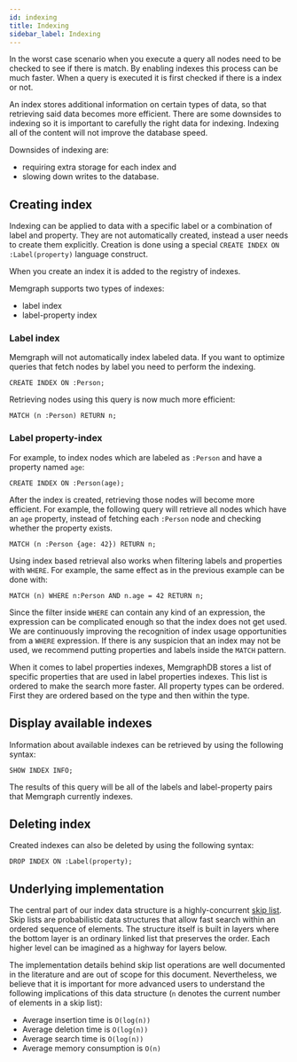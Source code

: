 ```yaml
---
id: indexing
title: Indexing
sidebar_label: Indexing
---
```


In the worst case scenario when you execute a query all nodes need to be checked to see if there is match. By enabling indexes this process can be much faster. When a query is executed it is first checked if there is a index or not.

An index stores additional information on certain types of data, so that
retrieving said data becomes more efficient. There are some downsides to
indexing so it is important to carefully the right data for indexing. Indexing
all of the content will not improve the database speed.



Downsides of indexing are:

  * requiring extra storage for each index and
  * slowing down writes to the database.


## Creating index

Indexing can be applied to data with a specific label or a combination of label and
property. They are not automatically created, instead a user needs to create
them explicitly. Creation is done using a special
`CREATE INDEX ON :Label(property)` language construct.

When you create an index it is added to the registry of indexes.

Memgraph supports two types of indexes:

  * label index
  * label-property index

### Label index

Memgraph will not automatically index labeled data. If you want to optimize
queries that fetch nodes by label you need to perform the indexing.

```cypher
CREATE INDEX ON :Person;
```
Retrieving nodes using this query is now much more efficient:

```cypher
MATCH (n :Person) RETURN n;
```

### Label property-index

For example, to index nodes which are labeled as `:Person` and have a property
named `age`:

```cypher
CREATE INDEX ON :Person(age);
```

After the index is created, retrieving those nodes will become more efficient.
For example, the following query will retrieve all nodes which have an `age`
property, instead of fetching each `:Person` node and checking whether the
property exists.

```cypher
MATCH (n :Person {age: 42}) RETURN n;
```

Using index based retrieval also works when filtering labels and properties
with `WHERE`. For example, the same effect as in the previous example can be
done with:

```cypher
MATCH (n) WHERE n:Person AND n.age = 42 RETURN n;
```

Since the filter inside `WHERE` can contain any kind of an expression, the
expression can be complicated enough so that the index does not get used. We
are continuously improving the recognition of index usage opportunities from a
`WHERE` expression. If there is any suspicion that an index may not be used,
we recommend putting properties and labels inside the `MATCH` pattern.

When it comes to label properties indexes, MemgraphDB stores a list of specific properties that are used in label properties indexes. This list is ordered to make the search more faster. All property types can be ordered. First they are ordered based on the type and then within the type.

## Display available indexes

Information about available indexes can be retrieved by using the following
syntax:

```cypher
SHOW INDEX INFO;
```
The results of this query will be all of the labels and label-property pairs
that Memgraph currently indexes.

## Deleting index

Created indexes can also be deleted by using the following syntax:
```cypher
DROP INDEX ON :Label(property);
```

## Underlying implementation

The central part of our index data structure is a highly-concurrent [skip list](https://en.wikipedia.org/wiki/Skip_list).
Skip lists are probabilistic data structures that allow fast search within an
ordered sequence of elements. The structure itself is built in layers where the
bottom layer is an ordinary linked list that preserves the order. Each higher
level can be imagined as a highway for layers below.

The implementation details behind skip list operations are well documented
in the literature and are out of scope for this document. Nevertheless, we
believe that it is important for more advanced users to understand the following
implications of this data structure (`n` denotes the current number of elements
in a skip list):

  * Average insertion time is `O(log(n))`
  * Average deletion time is `O(log(n))`
  * Average search time is `O(log(n))`
  * Average memory consumption is `O(n)`
